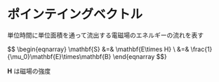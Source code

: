 # ポインテイングベクトル

単位時間に単位面積を通って流出する電磁場のエネルギーの流れを表す

$$
\begin{eqnarray}
\mathbf{S}
&=& \mathbf{E\times H} \\
&=& \frac{1}{\mu_0}\mathbf{E}\times\mathbf{B}
\end{eqnarray
$$}

$\mathbf{H}$ は磁場の強度
